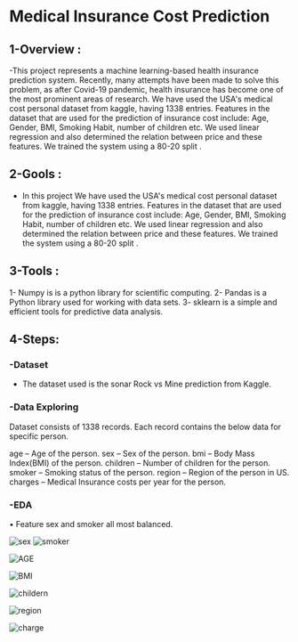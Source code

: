 # Medical Insurance Cost Prediction

## 1-Overview :
-This project represents a machine learning-based health insurance prediction system. Recently, many attempts have been made to solve this problem, as after Covid-19 pandemic, health insurance has become one of the most prominent areas of research. We have used the USA's medical cost personal dataset from kaggle, having 1338 entries. Features in the dataset that are used for the prediction of insurance cost include: Age, Gender, BMI, Smoking Habit, number of children etc. We used linear regression and also determined the relation between price and these features. We trained the system using a 80-20 split .

## 2-Gools :
- In this project We have used the USA's medical cost personal dataset from kaggle, having 1338 entries. Features in the dataset that are used for the prediction of insurance cost include: Age, Gender, BMI, Smoking Habit, number of children etc. We used linear regression and also determined the relation between price and these features. We trained the system using a 80-20 split .

## 3-Tools :
1- Numpy is is a python library for scientific computing.
2- Pandas is a Python library used for working with data sets.
3- sklearn is a simple and efficient tools for predictive data analysis.

## 4-Steps:

### -Dataset
- The dataset used is the sonar Rock vs Mine prediction from Kaggle.

### -Data Exploring
Dataset consists of 1338 records. Each record contains the below data for specific person.

age – Age of the person.
sex – Sex of the person.
bmi – Body Mass Index(BMI) of the person.
children – Number of children for the person.
smoker – Smoking status of the person.
region – Region of the person in US.
charges – Medical Insurance costs per year for the person.

### -EDA

• Feature sex and smoker all most  balanced.


![sex](https://github.com/Basma-khalil-335/Machine-Learning/assets/113937027/c809388a-225e-4379-8f72-74541009f949) ![smoker](https://github.com/Basma-khalil-335/Machine-Learning/assets/113937027/6fef1e7a-ca12-42ab-ab09-f63ac7b3be65)



![AGE](https://github.com/Basma-khalil-335/Machine-Learning/assets/113937027/0b5a3d72-e5e5-445c-9328-6c11e39a3cbc)




![BMI](https://github.com/Basma-khalil-335/Machine-Learning/assets/113937027/4720eaaa-2d1a-43dc-8602-82d4b46c0ac1)


![childern](https://github.com/Basma-khalil-335/Machine-Learning/assets/113937027/b3693200-56ce-4c07-bd1c-aba847f5f7c1)



![region](https://github.com/Basma-khalil-335/Machine-Learning/assets/113937027/40fa0ce0-d81a-48b6-a1df-3f242560f6e4)


![charge](https://github.com/Basma-khalil-335/Machine-Learning/assets/113937027/77238c20-f23a-4c38-8bf9-3f8b3cd10b06)



